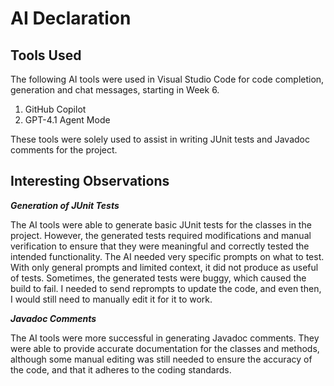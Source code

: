 # AI Declaration
## Tools Used
The following AI tools were used in Visual Studio Code for code completion, generation and chat messages, starting in Week 6.
1. GitHub Copilot
2. GPT-4.1 Agent Mode

These tools were solely used to assist in writing JUnit tests and Javadoc comments for the project.

## Interesting Observations
***Generation of JUnit Tests***

The AI tools were able to generate basic JUnit tests for the classes in the project. However, the generated tests required modifications and manual verification to ensure that they were meaningful and correctly tested the intended functionality. The AI needed very specific prompts on what to test. With only general prompts and limited context, it did not produce as useful of tests. Sometimes, the generated tests were buggy, which caused the build to fail. I needed to send reprompts to update the code, and even then, I would still need to manually edit it for it to work.


***Javadoc Comments***

The AI tools were more successful in generating Javadoc comments. They were able to provide accurate documentation for the classes and methods, although some manual editing was still needed to ensure the accuracy of the code, and that it adheres to the coding standards.